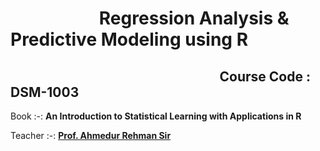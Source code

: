 # $\quad \quad \quad \quad$ Regression Analysis & Predictive Modeling using R
## $\quad \quad \quad \quad \quad \quad \quad \quad \quad \quad \quad \quad \quad$ Course Code : DSM-1003

Book :-: **An Introduction to Statistical Learning with Applications in R**

Teacher :-: [**Prof. Ahmedur Rehman Sir**](https://www.amu.ac.in/faculty/statistics-and-operations-research/ahmadur-rahman)
